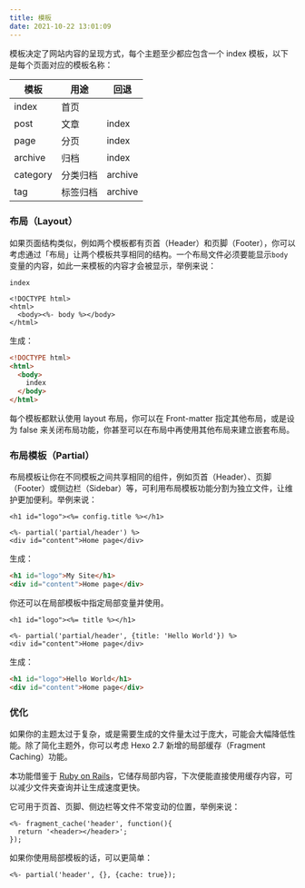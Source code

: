 ```yaml
---
title: 模板
date: 2021-10-22 13:01:09
---
```


模板决定了网站内容的呈现方式，每个主题至少都应包含一个 index 模板，以下是每个页面对应的模板名称：

|模板|用途|回退|
|--|--|--|
|index|首页||
|post|文章|index|
|page|分页|index|
|archive|归档|index|
|category|分类归档|archive|
|tag|标签归档|archive|

### 布局（Layout）

如果页面结构类似，例如两个模板都有页首（Header）和页脚（Footer），你可以考虑通过「布局」让两个模板共享相同的结构。一个布局文件必须要能显示`body`变量的内容，如此一来模板的内容才会被显示，举例来说：

```ejs index.ejs
index
```

```ejs layout.ejs
<!DOCTYPE html>
<html>
  <body><%- body %></body>
</html>
```

生成：

```html
<!DOCTYPE html>
<html>
  <body>
    index
  </body>
</html>
```

每个模板都默认使用 layout 布局，你可以在 Front-matter 指定其他布局，或是设为 false 来关闭布局功能，你甚至可以在布局中再使用其他布局来建立嵌套布局。

### 布局模板（Partial）

布局模板让你在不同模板之间共享相同的组件，例如页首（Header）、页脚（Footer）或侧边栏（Sidebar）等，可利用布局模板功能分割为独立文件，让维护更加便利。举例来说：

```ejs partial/header.ejs
<h1 id="logo"><%= config.title %></h1>
```

```ejs index.ejs
<%- partial('partial/header') %>
<div id="content">Home page</div>
```

生成：

```html
<h1 id="logo">My Site</h1>
<div id="content">Home page</div>
```

你还可以在局部模板中指定局部变量并使用。

```ejs partial/header.ejs
<h1 id="logo"><%= title %></h1>
```

```ejs index.ejs
<%- partial('partial/header', {title: 'Hello World'}) %>
<div id="content">Home page</div>
```

生成：

```html
<h1 id="logo">Hello World</h1>
<div id="content">Home page</div>
```

### 优化

如果你的主题太过于复杂，或是需要生成的文件量太过于庞大，可能会大幅降低性能。除了简化主题外，你可以考虑 Hexo 2.7 新增的局部缓存（Fragment Caching）功能。

本功能借鉴于 [Ruby on Rails](https://guides.rubyonrails.org/caching_with_rails.html#fragment-caching)，它储存局部内容，下次便能直接使用缓存内容，可以减少文件夹查询并让生成速度更快。

它可用于页首、页脚、侧边栏等文件不常变动的位置，举例来说：

```
<%- fragment_cache('header', function(){
  return '<header></header>';
});
```

如果你使用局部模板的话，可以更简单：

```
<%- partial('header', {}, {cache: true});
```
